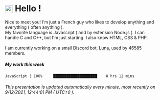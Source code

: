 # <img src="https://64.media.tumblr.com/a77fe63f35eafbe14be38765babf1cb2/ec4eb63d77592970-8f/s1280x1920/cb3343c17d8b4e6010ca747520d078d3dba9ac25.gif" style="vertical-align:middle" width="25px"> Hello !
Nice to meet you! I'm just a French guy who likes to develop anything and everything ( often anything ). <br/>My favorite language is Javascript ( and by extension Node.js ). I can handle C and C++, but I'm just starting. I also know HTML, CSS & PHP.<br/><br/>
I am currently working on a small Discord bot, [Luna](https://github.com/Asgarrrr/Luna), used by 46585 members.<br/>
##### My work this week<br/>
```
JavaScript │ 100%     ████████████████████    8 hrs 12 mins
```
###### This presentation is [updated](https://github.com/Asgarrrr) automatically every minute, most recently on 9/12/2021, 12:44:01 PM ( UTC±0 ).